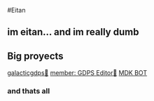 #Eitan
## im eitan... and im really dumb

## Big proyects
[galacticgdps🔮](http://galacticgdps.ml)
[member: GDPS Editor🎩](http://discord.gg/gdps)
[MDK BOT](https://github.com/eitanmdk/bot_mdk)

### and thats all
